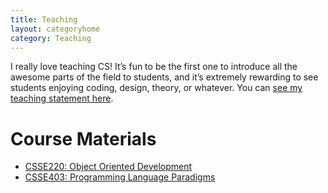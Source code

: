 ```yaml
---
title: Teaching
layout: categoryhome
category: Teaching
---
```


I really love teaching CS! It’s fun to be the first one to introduce
all the awesome parts of the field to students, and it’s extremely
rewarding to see students enjoying coding, design, theory, or
whatever.  You can [see my teaching statement here](cv/teaching_statement).

# Course Materials

* [CSSE220: Object Oriented Development](https://www.rose-hulman.edu/class/csse/csse220/201830/)
* [CSSE403: Programming Language Paradigms](https://github.com/hewner/csse403/)

